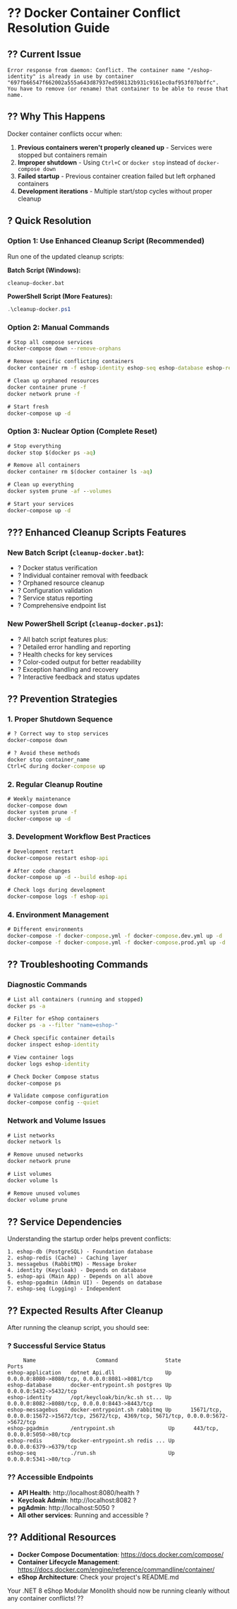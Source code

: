 # ?? Docker Container Conflict Resolution Guide

## ?? **Current Issue**
```
Error response from daemon: Conflict. The container name "/eshop-identity" is already in use by container "697fb66547f662002a555a643d87937ed598132b931c9161ec0af953f07bbffc". You have to remove (or rename) that container to be able to reuse that name.
```

## ?? **Why This Happens**

Docker container conflicts occur when:
1. **Previous containers weren't properly cleaned up** - Services were stopped but containers remain
2. **Improper shutdown** - Using `Ctrl+C` or `docker stop` instead of `docker-compose down`
3. **Failed startup** - Previous container creation failed but left orphaned containers
4. **Development iterations** - Multiple start/stop cycles without proper cleanup

## ? **Quick Resolution**

### **Option 1: Use Enhanced Cleanup Script (Recommended)**
Run one of the updated cleanup scripts:

**Batch Script (Windows):**
```cmd
cleanup-docker.bat
```

**PowerShell Script (More Features):**
```powershell
.\cleanup-docker.ps1
```

### **Option 2: Manual Commands**
```cmd
# Stop all compose services
docker-compose down --remove-orphans

# Remove specific conflicting containers
docker container rm -f eshop-identity eshop-seq eshop-database eshop-redis eshop-messagebus eshop-pgadmin eshop-application

# Clean up orphaned resources
docker container prune -f
docker network prune -f

# Start fresh
docker-compose up -d
```

### **Option 3: Nuclear Option (Complete Reset)**
```cmd
# Stop everything
docker stop $(docker ps -aq)

# Remove all containers
docker container rm $(docker container ls -aq)

# Clean up everything
docker system prune -af --volumes

# Start your services
docker-compose up -d
```

## ??? **Enhanced Cleanup Scripts Features**

### **New Batch Script (`cleanup-docker.bat`):**
- ? Docker status verification
- ? Individual container removal with feedback
- ? Orphaned resource cleanup
- ? Configuration validation
- ? Service status reporting
- ? Comprehensive endpoint list

### **New PowerShell Script (`cleanup-docker.ps1`):**
- ? All batch script features plus:
- ? Detailed error handling and reporting
- ? Health checks for key services
- ? Color-coded output for better readability
- ? Exception handling and recovery
- ? Interactive feedback and status updates

## ?? **Prevention Strategies**

### **1. Proper Shutdown Sequence**
```cmd
# ? Correct way to stop services
docker-compose down

# ? Avoid these methods
docker stop container_name
Ctrl+C during docker-compose up
```

### **2. Regular Cleanup Routine**
```cmd
# Weekly maintenance
docker-compose down
docker system prune -f
docker-compose up -d
```

### **3. Development Workflow Best Practices**
```cmd
# Development restart
docker-compose restart eshop-api

# After code changes
docker-compose up -d --build eshop-api

# Check logs during development  
docker-compose logs -f eshop-api
```

### **4. Environment Management**
```cmd
# Different environments
docker-compose -f docker-compose.yml -f docker-compose.dev.yml up -d
docker-compose -f docker-compose.yml -f docker-compose.prod.yml up -d
```

## ?? **Troubleshooting Commands**

### **Diagnostic Commands**
```cmd
# List all containers (running and stopped)
docker ps -a

# Filter for eShop containers
docker ps -a --filter "name=eshop-"

# Check specific container details
docker inspect eshop-identity

# View container logs
docker logs eshop-identity

# Check Docker Compose status
docker-compose ps

# Validate compose configuration
docker-compose config --quiet
```

### **Network and Volume Issues**
```cmd
# List networks
docker network ls

# Remove unused networks
docker network prune

# List volumes
docker volume ls

# Remove unused volumes
docker volume prune
```

## ?? **Service Dependencies**

Understanding the startup order helps prevent conflicts:

```
1. eshop-db (PostgreSQL) - Foundation database
2. eshop-redis (Cache) - Caching layer
3. messagebus (RabbitMQ) - Message broker
4. identity (Keycloak) - Depends on database
5. eshop-api (Main App) - Depends on all above
6. eshop-pgadmin (Admin UI) - Depends on database
7. eshop-seq (Logging) - Independent
```

## ?? **Expected Results After Cleanup**

After running the cleanup script, you should see:

### **? Successful Service Status**
```
     Name                   Command               State                    Ports
eshop-application   dotnet Api.dll                Up      0.0.0.0:8080->8080/tcp, 0.0.0.0:8081->8081/tcp
eshop-database      docker-entrypoint.sh postgres Up      0.0.0.0:5432->5432/tcp
eshop-identity      /opt/keycloak/bin/kc.sh st... Up      0.0.0.0:8082->8080/tcp, 0.0.0.0:8443->8443/tcp
eshop-messagebus    docker-entrypoint.sh rabbitmq Up      15671/tcp, 0.0.0.0:15672->15672/tcp, 25672/tcp, 4369/tcp, 5671/tcp, 0.0.0.0:5672->5672/tcp
eshop-pgadmin       /entrypoint.sh                 Up      443/tcp, 0.0.0.0:5050->80/tcp
eshop-redis         docker-entrypoint.sh redis ... Up      0.0.0.0:6379->6379/tcp
eshop-seq           ./run.sh                       Up      0.0.0.0:5341->80/tcp
```

### **?? Accessible Endpoints**
- **API Health**: http://localhost:8080/health ?
- **Keycloak Admin**: http://localhost:8082 ?
- **pgAdmin**: http://localhost:5050 ?
- **All other services**: Running and accessible ?

## ?? **Additional Resources**

- **Docker Compose Documentation**: https://docs.docker.com/compose/
- **Container Lifecycle Management**: https://docs.docker.com/engine/reference/commandline/container/
- **eShop Architecture**: Check your project's README.md

Your .NET 8 eShop Modular Monolith should now be running cleanly without any container conflicts! ??